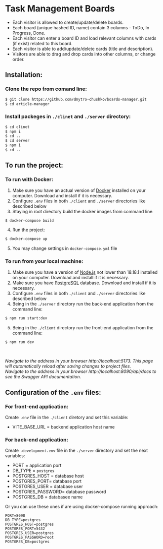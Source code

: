 # Task Management Boards

- Each visitor is allowed to create/update/delete boards.
- Each board (unique hashed ID, name) contain 3 columns - ToDo, In Progress, Done.
- Each visitor can enter a board ID and load relevant columns with cards (if exist) related to this board.
- Each visitor is able to add/update/delete cards (title and description).
- Visitors are able to drag and drop cards into other columns, or change order.

## Installation:

### Clone the repo from comand line:

```bash
$ git clone https://github.com/dmytro-chushko/boards-manager.git
$ cd article-manager
```

### Install packeges in `./clinet` and `./server` directory:

```bash
$ cd clinet
$ npm i
$ cd ..
$ cd server
$ npm i
$ cd ..
```

## To run the project:

### To run with Docker:

1. Make sure you have an actual version of [Docker](https://www.docker.com/) installed on your computer. Download and install if it is necessary.
2. Configure `.env` files in both `./client` and `./server` directories like described below
3. Staying in root directory build the docker images from command line:

```bash
$ docker-compose build
```

4. Run the project:

```bash
$ docker-compose up
```

5. You may change settings in `docker-compose.yml` file

### To run from your local machine:

1. Make sure you have a version of [Node.js](https://nodejs.org/en/download) not lower than 18.18.1 installed on your computer. Download and install if it is necessary.
2. Make sure you have [PostgreSQL](https://www.postgresql.org/) database. Download and install if it is necessary.
3. Configure `.env` files in both `./client` and `./server` directories like described below
4. Being in the `./server` directory run the back-end application from the command line:

```bash
$ npm run start:dev
```

5. Being in the `./client` directory run the front-end application from the command line:

```bash
$ npm run dev
```

</br>

_*Navigate to the address in your browser http://localhost:5173. This page will automatically reload after saving changes to project files.*_<br>
_*Navigate to the address in your browser http://localhost:8090/api/docs to see the Swagger API documentation.*_</br>

## Configuration of the `.env` files:

### For front-end application:

Create `.env` file in the `./client` diretory and set this variable:

- VITE_BASE_URL = backend application host name

### For back-end application:

Create `.development.env` file in the `./server` directory and set the next variables:

- PORT = application port
- DB_TYPE = `postgres`
- POSTGRES_HOST = database host
- POSTGRES_PORT= database port
- POSTGRES_USER = database user
- POSTGRES_PASSWORD= database password
- POSTGRES_DB = databasee name

Or you can use these ones if are using docker-compose running approach:

```java-script
PORT=8090
DB_TYPE=postgres
POSTGRES_HOST=postgres
POSTGRES_PORT=5432
POSTGRES_USER=postgres
POSTGRES_PASSWORD=root
POSTGRES_DB=postgres
```
